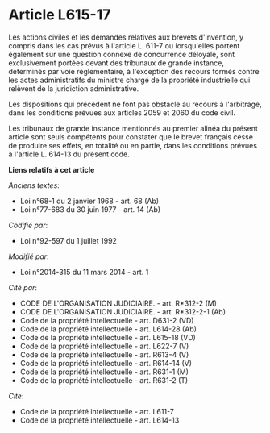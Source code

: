 # Article L615-17

Les actions civiles et les demandes relatives aux brevets d'invention, y compris dans les cas prévus à l'article L. 611-7 ou
lorsqu'elles portent également sur une question connexe de concurrence déloyale, sont exclusivement portées devant des
tribunaux de grande instance, déterminés par voie réglementaire, à l'exception des recours formés contre les actes
administratifs du ministre chargé de la propriété industrielle qui relèvent de la juridiction administrative. 

Les dispositions qui précèdent ne font pas obstacle au recours à l'arbitrage, dans les conditions prévues aux articles 2059
et 2060 du code civil. 

Les tribunaux de grande instance mentionnés au premier alinéa du présent article sont seuls compétents pour constater que le
brevet français cesse de produire ses effets, en totalité ou en partie, dans les conditions prévues à l'article L. 614-13 du
présent code.

**Liens relatifs à cet article**

_Anciens textes_:

  - Loi n°68-1 du 2 janvier 1968 - art. 68 (Ab)
  - Loi n°77-683 du 30 juin 1977 - art. 14 (Ab)

_Codifié par_:

  - Loi n°92-597 du 1 juillet 1992

_Modifié par_:

  - Loi n°2014-315 du 11 mars 2014 - art. 1

_Cité par_:

  - CODE DE L'ORGANISATION JUDICIAIRE. - art. R*312-2 (M)
  - CODE DE L'ORGANISATION JUDICIAIRE. - art. R*312-2-1 (Ab)
  - Code de la propriété intellectuelle - art. D631-2 (VD)
  - Code de la propriété intellectuelle - art. L614-28 (Ab)
  - Code de la propriété intellectuelle - art. L615-18 (VD)
  - Code de la propriété intellectuelle - art. L622-7 (V)
  - Code de la propriété intellectuelle - art. R613-4 (V)
  - Code de la propriété intellectuelle - art. R614-14 (V)
  - Code de la propriété intellectuelle - art. R631-1 (M)
  - Code de la propriété intellectuelle - art. R631-2 (T)

_Cite_:

  - Code de la propriété intellectuelle - art. L611-7
  - Code de la propriété intellectuelle - art. L614-13
